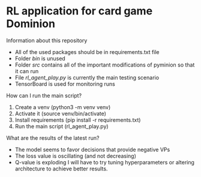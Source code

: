 # RL application for card game Dominion

Information about this repository
* All of the used packages should be in requirements.txt file
* Folder *bin* is unused
* Folder *src* contains all of the important modifications of pyminion so that it can run
* File *rl_agent_play.py* is currently the main testing scenario
* TensorBoard is used for monitoring runs

How can I run the main script?
1. Create a venv (python3 -m venv venv)
2. Activate it (source venv/bin/activate)
3. Install requirements (pip install -r requirements.txt)
4. Run the main script (rl_agent_play.py)

What are the results of the latest run?
* The model seems to favor decisions that provide negative VPs
* The loss value is oscillating (and not decreasing)
* Q-value is exploding
I will have to try tuning hyperparameters or altering architecture to achieve better results.
